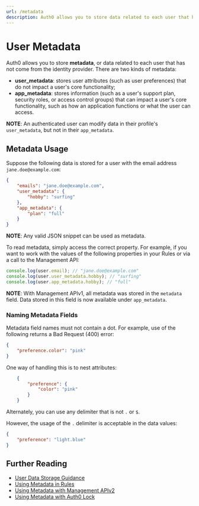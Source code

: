 ```yaml
---
url: /metadata
description: Auth0 allows you to store data related to each user that has not come from the identity provider as either of two kinds of metadata: user_metadata and app_metadata.
---
```


# User Metadata

Auth0 allows you to store **metadata**, or data related to each user that has not come from the identity provider. There are two kinds of metadata:

* **user\_metadata**: stores user attributes (such as user preferences) that do not impact a user's core functionality;
* **app\_metadata**: stores information (such as a user's support plan, security roles, or access control groups) that can impact a user's core functionality, such as how an application functions or what the user can access.

**NOTE**: An authenticated user can modify data in their profile's `user_metadata`, but not in their `app_metadata`.

## Metadata Usage

Suppose the following data is stored for a user with the email address `jane.doe@example.com`:

```json
{
    "emails": "jane.doe@example.com",
    "user_metadata": {
        "hobby": "surfing"
    },
    "app_metadata": {
        "plan": "full"
    }
}
```

**NOTE**: Any valid JSON snippet can be used as metadata.

To read metadata, simply access the correct property. For example, if you want to work with the values of the following properties in your Rules or via a call to the Management API:

```js
console.log(user.email); // "jane.doe@example.com"
console.log(user.user_metadata.hobby); // "surfing"
console.log(user.app_metadata.hobby); // "full"
```

**NOTE**: With Management APIv1, all metadata was stored in the `metadata` field. Data stored in this field is now available under `app_metadata`.

### Naming Metadata Fields

Metadata field names must not contain a dot. For example, use of the following returns a Bad Request (400) error:

```json
{
    "preference.color": "pink"
}
```

One way of handling this is to nest attributes:

```json
    {
        "preference": {
            "color": "pink"
        }
    }
```

Alternately, you can use any delimiter that is not  `.` or `$`.

However, the usage of the `.` delimiter is acceptable in the data values:

```json
{
    "preference": "light.blue"
}
```

## Further Reading

* [User Data Storage Guidance](/user-profile/user-data-storage)
* [Using Metadata in Rules](/metadata/rules)
* [Using Metadata with Management APIv2](/metadata/apiv2)
* [Using Metadata with Auth0 Lock](/metadata/lock)
